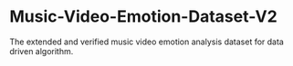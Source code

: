 # Music-Video-Emotion-Dataset-V2
The extended and verified music video emotion analysis dataset for data driven algorithm.  
